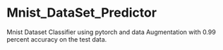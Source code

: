 # Mnist_DataSet_Predictor
Mnist Dataset Classifier using pytorch and data Augmentation with 0.99 percent accuracy on the test data.
